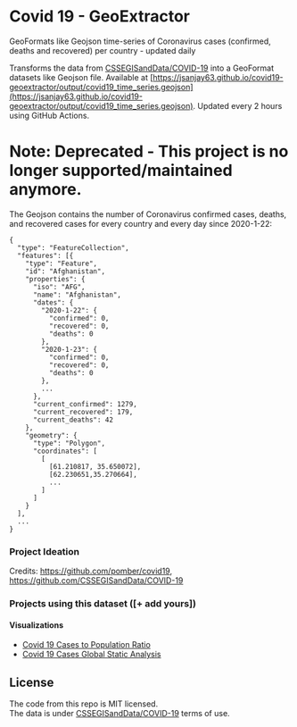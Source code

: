 # Covid 19 - GeoExtractor
GeoFormats like Geojson time-series of Coronavirus cases (confirmed, deaths and recovered) per country - updated daily

Transforms the data from [CSSEGISandData/COVID-19](https://github.com/CSSEGISandData/COVID-19) into a GeoFormat datasets like Geojson file. Available at [https://jsanjay63.github.io/covid19-geoextractor/output/covid19_time_series.geojson](https://jsanjay63.github.io/covid19-geoextractor/output/covid19_time_series.geojson). Updated every 2 hours using GitHub Actions.

# Note: Deprecated - This project is no longer supported/maintained anymore.

The Geojson contains the number of Coronavirus confirmed cases, deaths, and recovered cases for every country and every day since 2020-1-22:

```
{
  "type": "FeatureCollection",
  "features": [{
    "type": "Feature",
    "id": "Afghanistan",
    "properties": {
      "iso": "AFG",
      "name": "Afghanistan",
      "dates": {
        "2020-1-22": {
          "confirmed": 0,
          "recovered": 0,
          "deaths": 0
        },
        "2020-1-23": {
          "confirmed": 0,
          "recovered": 0,
          "deaths": 0
        },
        ...
      },
      "current_confirmed": 1279,
      "current_recovered": 179,
      "current_deaths": 42
    },
    "geometry": {
      "type": "Polygon",
      "coordinates": [
        [
          [61.210817, 35.650072],
          [62.230651,35.270664],
          ...
        ]
      ]
    }
  ],
  ...
}
```

### Project Ideation
Credits: https://github.com/pomber/covid19, https://github.com/CSSEGISandData/COVID-19

### Projects using this dataset ([+ add yours])

#### Visualizations
- [Covid 19 Cases to Population Ratio](https://studio.here.com/viewer/?project_id=fc72e094-6ade-4c2f-8e9c-ecf902b36709)
- [Covid 19 Cases Global Static Analysis](http://geojson.tools/?url=https://jsanjay63.github.io/covid19-geoextractor/output/covid19_time_series.geojson)

## License

The code from this repo is MIT licensed.  
The data is under [CSSEGISandData/COVID-19](https://github.com/CSSEGISandData/COVID-19/) terms of use.
